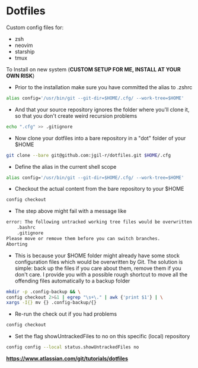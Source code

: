 # Dotfiles

Custom config files for:

-   zsh
-   neovim
-   starship
-   tmux

To Install on new system (**CUSTOM SETUP FOR ME, INSTALL AT YOUR OWN RISK**)

-   Prior to the installation make sure you have committed the alias to .zshrc

```bash
alias config='/usr/bin/git --git-dir=$HOME/.cfg/ --work-tree=$HOME'
```

-   And that your source repository ignores the folder where you'll clone it, so that you don't create weird recursion problems

```bash
echo ".cfg" >> .gitignore
```

-   Now clone your dotfiles into a bare repository in a "dot" folder of your $HOME

```bash
git clone --bare git@github.com:jgil-r/dotfiles.git $HOME/.cfg
```

-   Define the alias in the current shell scope

```bash
alias config='/usr/bin/git --git-dir=$HOME/.cfg/ --work-tree=$HOME'
```

-   Checkout the actual content from the bare repository to your $HOME

```bash
config checkout
```

-   The step above might fail with a message like

```bash
error: The following untracked working tree files would be overwritten by checkout:
    .bashrc
    .gitignore
Please move or remove them before you can switch branches.
Aborting
```

-   This is because your $HOME folder might already have some stock configuration files which would be overwritten by Git. The solution is simple: back up the files if you care about them, remove them if you don't care. I provide you with a possible rough shortcut to move all the offending files automatically to a backup folder

```bash
mkdir -p .config-backup && \
config checkout 2>&1 | egrep "\s+\." | awk {'print $1'} | \
xargs -I{} mv {} .config-backup/{}
```

-   Re-run the check out if you had problems

```bash
config checkout
```

-   Set the flag showUntrackedFiles to no on this specific (local) repository

```bash
config config --local status.showUntrackedFiles no
```

**https://www.atlassian.com/git/tutorials/dotfiles**
